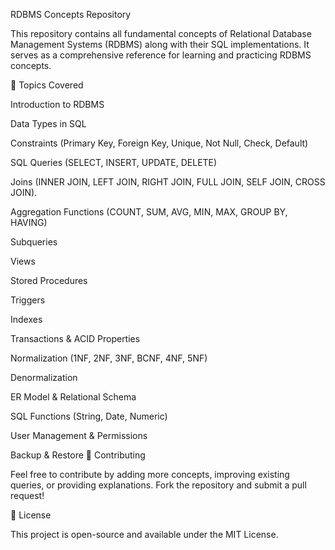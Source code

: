 RDBMS Concepts Repository

This repository contains all fundamental concepts of Relational Database Management Systems (RDBMS) along with their SQL implementations. It serves as a comprehensive reference for learning and practicing RDBMS concepts.

📌 Topics Covered

Introduction to RDBMS

Data Types in SQL

Constraints (Primary Key, Foreign Key, Unique, Not Null, Check, Default)

SQL Queries (SELECT, INSERT, UPDATE, DELETE)

Joins (INNER JOIN, LEFT JOIN, RIGHT JOIN, FULL JOIN, SELF JOIN, CROSS JOIN).

Aggregation Functions (COUNT, SUM, AVG, MIN, MAX, GROUP BY, HAVING)

Subqueries

Views

Stored Procedures

Triggers

Indexes

Transactions & ACID Properties

Normalization (1NF, 2NF, 3NF, BCNF, 4NF, 5NF)

Denormalization

ER Model & Relational Schema

SQL Functions (String, Date, Numeric)

User Management & Permissions

Backup & Restore
🌟 Contributing

Feel free to contribute by adding more concepts, improving existing queries, or providing explanations. Fork the repository and submit a pull request!

📜 License

This project is open-source and available under the MIT License.
